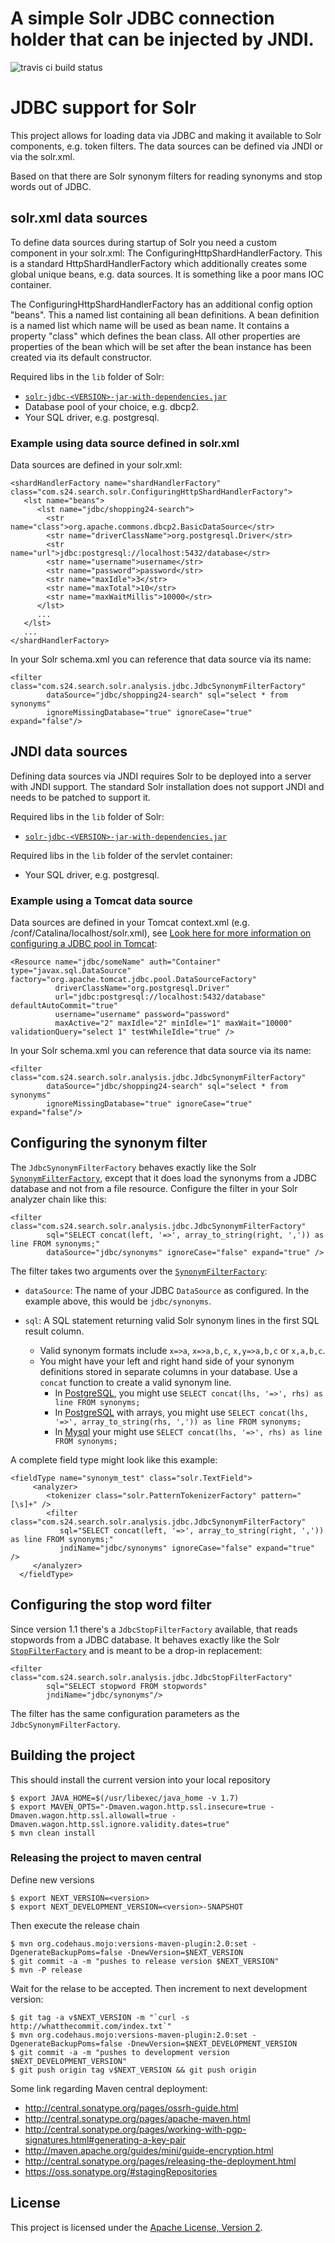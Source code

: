 A simple Solr JDBC connection holder that can be injected by JNDI.
==================

![travis ci build status](https://travis-ci.org/shopping24/solr-jdbc.png)

# JDBC support for Solr

This project allows for loading data via JDBC and making it available to Solr components, e.g. token filters.
The data sources can be defined via JNDI or via the solr.xml.

Based on that there are Solr synonym filters for reading synonyms and stop words out of JDBC.

## solr.xml data sources

To define data sources during startup of Solr you need a custom component in your solr.xml: 
The ConfiguringHttpShardHandlerFactory. This is a standard HttpShardHandlerFactory which additionally
creates some global unique beans, e.g. data sources. It is something like a poor mans IOC container.

The ConfiguringHttpShardHandlerFactory has an additional config option "beans".
This a named list containing all bean definitions. 
A bean definition is a named list which name will be used as bean name.
It contains a property "class" which defines the bean class. 
All other properties are properties of the bean which will be set 
after the bean instance has been created via its default constructor.

Required libs in the `lib` folder of Solr:
* [`solr-jdbc-<VERSION>-jar-with-dependencies.jar`](https://github.com/shopping24/solr-jdbc-synonyms/releases/download/v2.1.0/solr-jdbc-synonyms-2.1.0-jar-with-dependencies.jar) 
* Database pool of your choice, e.g. dbcp2.
* Your SQL driver, e.g. postgresql.

### Example using data source defined in solr.xml

Data sources are defined in your solr.xml:

    <shardHandlerFactory name="shardHandlerFactory" class="com.s24.search.solr.ConfiguringHttpShardHandlerFactory">
       <lst name="beans">
          <lst name="jdbc/shopping24-search">
            <str name="class">org.apache.commons.dbcp2.BasicDataSource</str>
            <str name="driverClassName">org.postgresql.Driver</str>
            <str name="url">jdbc:postgresql://localhost:5432/database</str>
            <str name="username">username</str>
            <str name="password">password</str>
            <str name="maxIdle">3</str>
            <str name="maxTotal">10</str>
            <str name="maxWaitMillis">10000</str>
          </lst>
          ...
       </lst>
       ...
    </shardHandlerFactory>


In your Solr schema.xml you can reference that data source via its name:

    <filter class="com.s24.search.solr.analysis.jdbc.JdbcSynonymFilterFactory"
            dataSource="jdbc/shopping24-search" sql="select * from synonyms"
            ignoreMissingDatabase="true" ignoreCase="true" expand="false"/>

## JNDI data sources

Defining data sources via JNDI requires Solr to be deployed into a server with JNDI support.
The standard Solr installation does not support JNDI and needs to be patched to support it.

Required libs in the `lib` folder of Solr:
* [`solr-jdbc-<VERSION>-jar-with-dependencies.jar`](https://github.com/shopping24/solr-jdbc-synonyms/releases/download/v2.1.0/solr-jdbc-synonyms-2.1.0-jar-with-dependencies.jar) 

Required libs in the `lib` folder of the servlet container:
* Your SQL driver, e.g. postgresql.

### Example using a Tomcat data source

Data sources are defined in your Tomcat context.xml (e.g. <tomcat>/conf/Catalina/localhost/solr.xml), see
[Look here for more information on configuring a JDBC pool in Tomcat](http://tomcat.apache.org/tomcat-7.0-doc/jndi-datasource-examples-howto.html):

    <Resource name="jdbc/someName" auth="Container" type="javax.sql.DataSource" factory="org.apache.tomcat.jdbc.pool.DataSourceFactory"
              driverClassName="org.postgresql.Driver" 
              url="jdbc:postgresql://localhost:5432/database" defaultAutoCommit="true"
              username="username" password="password"
              maxActive="2" maxIdle="2" minIdle="1" maxWait="10000" validationQuery="select 1" testWhileIdle="true" /> 

In your Solr schema.xml you can reference that data source via its name:

    <filter class="com.s24.search.solr.analysis.jdbc.JdbcSynonymFilterFactory"
            dataSource="jdbc/shopping24-search" sql="select * from synonyms"
            ignoreMissingDatabase="true" ignoreCase="true" expand="false"/>

## Configuring the synonym filter

The `JdbcSynonymFilterFactory` behaves exactly like the Solr 
[`SynonymFilterFactory`](https://wiki.apache.org/solr/AnalyzersTokenizersTokenFilters#solr.SynonymFilterFactory),
except that it does load the synonyms from a JDBC database and not from a file resource.
Configure the filter in your Solr analyzer chain like this:

    <filter class="com.s24.search.solr.analysis.jdbc.JdbcSynonymFilterFactory"   
            sql="SELECT concat(left, '=>', array_to_string(right, ',')) as line FROM synonyms;" 
            dataSource="jdbc/synonyms" ignoreCase="false" expand="true" />

The filter takes two arguments over the 
[`SynonymFilterFactory`](https://wiki.apache.org/solr/AnalyzersTokenizersTokenFilters#solr.SynonymFilterFactory):
	
* `dataSource`: The name of your JDBC `DataSource` as configured. In the example above, this would be `jdbc/synonyms`.
   
* `sql`: A SQL statement returning valid Solr synonym lines in the first SQL result column.  
  * Valid synonym formats include `x=>a`, `x=>a,b,c`, `x,y=>a,b,c` or `x,a,b,c`.
  * You might have your left and right hand side of your synonym definitions stored
    in separate columns in your database. Use a `concat` function to create a valid synonym line.
    * In [PostgreSQL](http://www.postgresql.org/docs/9.3/static/functions-string.html), you might use `SELECT concat(lhs, '=>', rhs) as line FROM synonyms;`
    * In [PostgreSQL](http://www.postgresql.org/docs/9.3/static/functions-array.html) with arrays, you might use `SELECT concat(lhs, '=>', array_to_string(rhs, ',')) as line FROM synonyms;`
    * In [Mysql](http://dev.mysql.com/doc/refman/5.6/en/string-functions.html#function_concat) your might use `SELECT concat(lhs, '=>', rhs) as line FROM synonyms;`

A complete field type might look like this example:

	<fieldType name="synonym_test" class="solr.TextField">
         <analyzer>
            <tokenizer class="solr.PatternTokenizerFactory" pattern="[\s]+" />
            <filter class="com.s24.search.solr.analysis.jdbc.JdbcSynonymFilterFactory"   
               sql="SELECT concat(left, '=>', array_to_string(right, ',')) as line FROM synonyms;" 
               jndiName="jdbc/synonyms" ignoreCase="false" expand="true" />
         </analyzer>
      </fieldType>

## Configuring the stop word filter

Since version 1.1 there's a `JdbcStopFilterFactory` available, that reads stopwords from a JDBC database. 
It behaves exactly like the Solr [`StopFilterFactory`](https://wiki.apache.org/solr/AnalyzersTokenizersTokenFilters#solr.StopFilterFactory)
and is meant to be a drop-in replacement:

    <filter class="com.s24.search.solr.analysis.jdbc.JdbcStopFilterFactory"   
            sql="SELECT stopword FROM stopwords" 
            jndiName="jdbc/synonyms"/>

The filter has the same configuration parameters as the `JdbcSynonymFilterFactory`.

## Building the project

This should install the current version into your local repository

    $ export JAVA_HOME=$(/usr/libexec/java_home -v 1.7)
    $ export MAVEN_OPTS="-Dmaven.wagon.http.ssl.insecure=true -Dmaven.wagon.http.ssl.allowall=true -Dmaven.wagon.http.ssl.ignore.validity.dates=true"
    $ mvn clean install
    
### Releasing the project to maven central
    
Define new versions
    
    $ export NEXT_VERSION=<version>
    $ export NEXT_DEVELOPMENT_VERSION=<version>-SNAPSHOT

Then execute the release chain

    $ mvn org.codehaus.mojo:versions-maven-plugin:2.0:set -DgenerateBackupPoms=false -DnewVersion=$NEXT_VERSION
    $ git commit -a -m "pushes to release version $NEXT_VERSION"
    $ mvn -P release
    
Wait for the relase to be accepted. Then increment to next development version:
    
    $ git tag -a v$NEXT_VERSION -m "`curl -s http://whatthecommit.com/index.txt`"
    $ mvn org.codehaus.mojo:versions-maven-plugin:2.0:set -DgenerateBackupPoms=false -DnewVersion=$NEXT_DEVELOPMENT_VERSION
    $ git commit -a -m "pushes to development version $NEXT_DEVELOPMENT_VERSION"
    $ git push origin tag v$NEXT_VERSION && git push origin

Some link regarding Maven central deployment:

* http://central.sonatype.org/pages/ossrh-guide.html
* http://central.sonatype.org/pages/apache-maven.html
* http://central.sonatype.org/pages/working-with-pgp-signatures.html#generating-a-key-pair
* http://maven.apache.org/guides/mini/guide-encryption.html
* http://central.sonatype.org/pages/releasing-the-deployment.html
* https://oss.sonatype.org/#stagingRepositories

## License

This project is licensed under the [Apache License, Version 2](http://www.apache.org/licenses/LICENSE-2.0.html).

